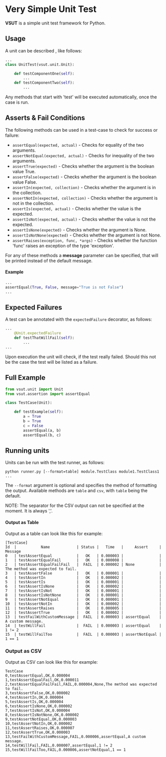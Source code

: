 # **V**ery **S**imple **U**nit **T**est
**VSUT** is a simple unit test framework for Python.

## Usage
A unit can be described , like follows:
```python
...
class UnitTest(vsut.unit.Unit):

    def testComponentOne(self):
        ...
    def testComponentTwo(self):
        ...
```
Any methods that start with 'test' will be executed automatically, once the case is run.

## Asserts & Fail Conditions
The following methods can be used in a test-case to check for success or failure:
* ```assertEqual(expected, actual)``` - Checks for equality of the two arguments.
* ```assertNotEqual(expected, actual)``` - Checks for inequality of the two arguments.
* ```assertTrue(expected)``` - Checks whether the argument is the boolean value True.
* ```assertFalse(expected)``` - Checks whether the argument is the boolean value False.
* ```assertIn(expected, collection)``` - Checks whether the argument is in the collection.
* ```assertNotIn(expected, collection)``` - Checks whether the argument is not in the collection.
* ```assertIs(expected, actual)``` - Checks whether the value is the expected.
* ```assertIsNot(expected, actual)``` - Checks whether the value is not the expected.
* ```assertIsNone(expected)``` - Checks whether the argument is None.
* ```assertIsNotNone(expected)``` - Checks whether the argument is not None.
* ```assertRaises(exception, func, *args)``` - Checks whether the function 'func' raises an exception of the type 'exception'.

For any of these methods a **message** parameter can be specified, that will be printed instead of the default message.
#### Example
```python
...
assertEqual(True, False, message="True is not False")
...
```

## Expected Failures
A test can be annotated with the `expectedFailure` decorator, as follows:
```python
...
    @Unit.expectedFailure
    def testThatWillFail(self):
        ...
...
```
Upon execution the unit will check, if the test really failed.
Should this not be the case the test will be listed as a failure.

## Full Example
```python
from vsut.unit import Unit
from vsut.assertion import assertEqual

class TestCase(Unit):

    def testExample(self):
        a = True
        b = True
        c = False
        assertEqual(a, b)
        assertEqual(b, c)
```

## Running units
Units can be run with the test runner, as follows:
```
python runner.py [--format=table] module.TestClass module1.TestClass1 ...
```
The `--format` argument is optional and specifies the method of formatting the output. Available methods are `table` and `csv`, with `table` being the default.

NOTE: The separator for the CSV output can not be specified at the moment. It is always ','.
#### Output as Table
Output as a table can look like this for example:
```
[TestCase]
Id  |           Name            | Status |   Time   |     Assert     | Message
0   | testAssertEqual           |   OK   | 0.000003 |                |
1   | testAssertEqualFail       |   OK   | 0.000008 |                |
2   | testAssertEqualFailFail   |  FAIL  | 0.000002 | None           | The method was expected to fail.
3   | testAssertFalse           |   OK   | 0.000001 |                |
4   | testAssertIn              |   OK   | 0.000002 |                |
5   | testAssertIs              |   OK   | 0.000001 |                |
6   | testAssertIsNone          |   OK   | 0.000002 |                |
7   | testAssertIsNot           |   OK   | 0.000001 |                |
8   | testAssertIsNotNone       |   OK   | 0.000001 |                |
9   | testAssertNotEqual        |   OK   | 0.000001 |                |
10  | testAssertNotIn           |   OK   | 0.000002 |                |
11  | testAssertRaises          |   OK   | 0.000005 |                |
12  | testAssertTrue            |   OK   | 0.000002 |                |
13  | testFailWithCustomMessage |  FAIL  | 0.000003 | assertEqual    | A custom message.
14  | testWillFail              |  FAIL  | 0.000003 | assertEqual    | 1 != 2
15  | testWillFailToo           |  FAIL  | 0.000003 | assertNotEqual | 1 == 1
```

### Output as CSV
Output as CSV can look like this for example:
```
TestCase
0,testAssertEqual,OK,0.000004
1,testAssertEqualFail,OK,0.000011
2,testAssertEqualFailFail,FAIL,0.000004,None,The method was expected to fail.
3,testAssertFalse,OK,0.000002
4,testAssertIn,OK,0.000004
5,testAssertIs,OK,0.000004
6,testAssertIsNone,OK,0.000002
7,testAssertIsNot,OK,0.000004
8,testAssertIsNotNone,OK,0.000002
9,testAssertNotEqual,OK,0.000003
10,testAssertNotIn,OK,0.000002
11,testAssertRaises,OK,0.000007
12,testAssertTrue,OK,0.000003
13,testFailWithCustomMessage,FAIL,0.000006,assertEqual,A custom message.
14,testWillFail,FAIL,0.000007,assertEqual,1 != 2
15,testWillFailToo,FAIL,0.000006,assertNotEqual,1 == 1
```
